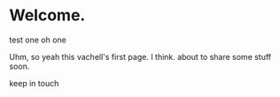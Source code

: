 # Welcome.
test one oh one

Uhm, so yeah this 
vachell's first page.
I think.
about to share some stuff soon.

keep in touch
